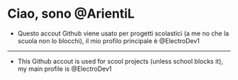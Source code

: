<h1>Ciao, sono @ArientiL</h1>

- Questo accout Github viene usato per progetti scolastici (a me no che la scuola non lo blocchi), il mio profilo principale è @ElectroDev1
<hr></hr>

- This Github accout is used for scool projects (unless school blocks it), my main profile is @ElectroDev1
